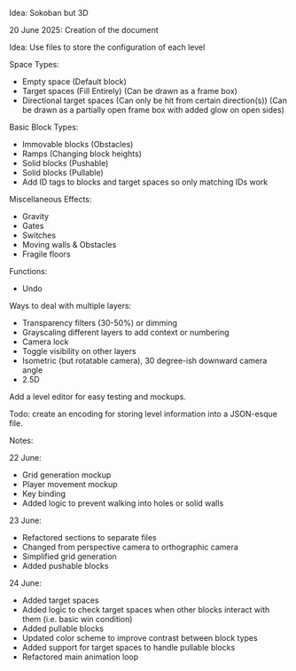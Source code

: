 Idea: Sokoban but 3D

20 June 2025: Creation of the document

Idea: Use files to store the configuration of each level

Space Types:
- Empty space (Default block)
- Target spaces (Fill Entirely) (Can be drawn as a frame box)
- Directional target spaces (Can only be hit from certain direction(s)) (Can be drawn as a partially open frame box with added glow on open sides)

Basic Block Types:
- Immovable blocks (Obstacles)
- Ramps (Changing block heights)
- Solid blocks (Pushable)
- Solid blocks (Pullable)
- Add ID tags to blocks and target spaces so only matching IDs work

Miscellaneous Effects:
- Gravity 
- Gates
- Switches
- Moving walls & Obstacles
- Fragile floors

Functions:
- Undo

Ways to deal with multiple layers:
- Transparency filters (30-50%) or dimming
- Grayscaling different layers to add context or numbering
- Camera lock
- Toggle visibility on other layers
- Isometric (but rotatable camera), 30 degree-ish downward camera angle
- 2.5D

Add a level editor for easy testing and mockups.

Todo: create an encoding for storing level information into a JSON-esque file.

Notes:

22 June: 
- Grid generation mockup
- Player movement mockup
- Key binding
- Added logic to prevent walking into holes or solid walls

23 June:
- Refactored sections to separate files
- Changed from perspective camera to orthographic camera
- Simplified grid generation
- Added pushable blocks

24 June:
- Added target spaces
- Added logic to check target spaces when other blocks interact with them (i.e. basic win condition)
- Added pullable blocks
- Updated color scheme to improve contrast between block types
- Added support for target spaces to handle pullable blocks
- Refactored main animation loop
